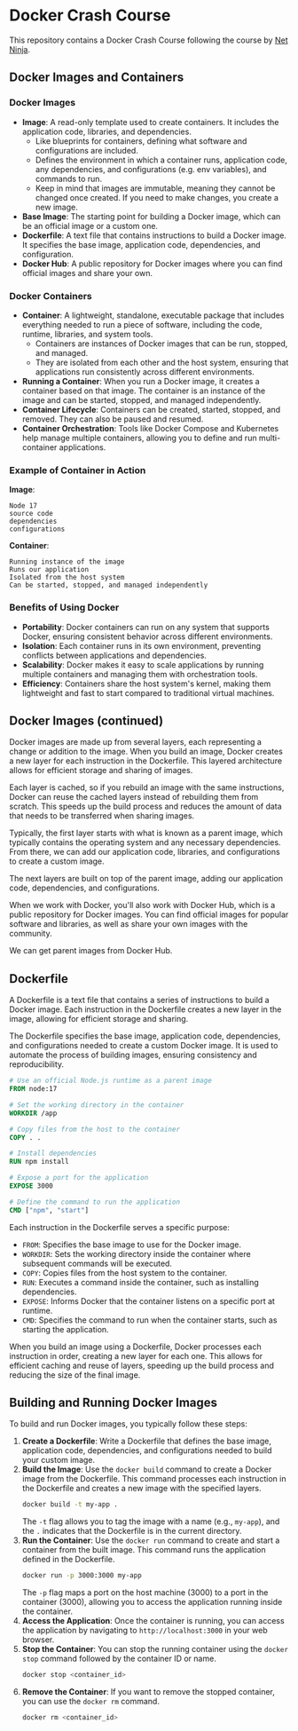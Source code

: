 # Docker Crash Course

This repository contains a Docker Crash Course following the course by [Net Ninja](https://youtube.com/playlist?list=PL4cUxeGkcC9hxjeEtdHFNYMtCpjNBm3h7&si=Vc7uYLtEEi1kod4f).

## Docker Images and Containers

### Docker Images

- **Image**: A read-only template used to create containers. It includes the application code, libraries, and dependencies.
  - Like blueprints for containers, defining what software and configurations are included.
  - Defines the environment in which a container runs, application code, any dependencies, and configurations (e.g. env variables), and commands to run.
  - Keep in mind that images are immutable, meaning they cannot be changed once created. If you need to make changes, you create a new image.
- **Base Image**: The starting point for building a Docker image, which can be an official image or a custom one.
- **Dockerfile**: A text file that contains instructions to build a Docker image. It specifies the base image, application code, dependencies, and configuration.
- **Docker Hub**: A public repository for Docker images where you can find official images and share your own.

### Docker Containers

- **Container**: A lightweight, standalone, executable package that includes everything needed to run a piece of software, including the code, runtime, libraries, and system tools.
  - Containers are instances of Docker images that can be run, stopped, and managed.
  - They are isolated from each other and the host system, ensuring that applications run consistently across different environments.
- **Running a Container**: When you run a Docker image, it creates a container based on that image. The container is an instance of the image and can be started, stopped, and managed independently.
- **Container Lifecycle**: Containers can be created, started, stopped, and removed. They can also be paused and resumed.
- **Container Orchestration**: Tools like Docker Compose and Kubernetes help manage multiple containers, allowing you to define and run multi-container applications.

### Example of Container in Action

**Image**:

```plaintext
Node 17
source code
dependencies
configurations
```

**Container**:

```plaintext
Running instance of the image
Runs our application
Isolated from the host system
Can be started, stopped, and managed independently
```

### Benefits of Using Docker

- **Portability**: Docker containers can run on any system that supports Docker, ensuring consistent behavior across different environments.
- **Isolation**: Each container runs in its own environment, preventing conflicts between applications and dependencies.
- **Scalability**: Docker makes it easy to scale applications by running multiple containers and managing them with orchestration tools.
- **Efficiency**: Containers share the host system's kernel, making them lightweight and fast to start compared to traditional virtual machines.

## Docker Images (continued)

Docker images are made up from several layers, each representing a change or addition to the image. When you build an image, Docker creates a new layer for each instruction in the Dockerfile. This layered architecture allows for efficient storage and sharing of images.

Each layer is cached, so if you rebuild an image with the same instructions, Docker can reuse the cached layers instead of rebuilding them from scratch. This speeds up the build process and reduces the amount of data that needs to be transferred when sharing images.

Typically, the first layer starts with what is known as a parent image, which typically contains the operating system and any necessary dependencies. From there, we can add our application code, libraries, and configurations to create a custom image.

The next layers are built on top of the parent image, adding our application code, dependencies, and configurations.

When we work with Docker, you'll also work with Docker Hub, which is a public repository for Docker images. You can find official images for popular software and libraries, as well as share your own images with the community.

We can get parent images from Docker Hub.

## Dockerfile

A Dockerfile is a text file that contains a series of instructions to build a Docker image. Each instruction in the Dockerfile creates a new layer in the image, allowing for efficient storage and sharing.

The Dockerfile specifies the base image, application code, dependencies, and configurations needed to create a custom Docker image. It is used to automate the process of building images, ensuring consistency and reproducibility.

```dockerfile
# Use an official Node.js runtime as a parent image
FROM node:17

# Set the working directory in the container
WORKDIR /app

# Copy files from the host to the container
COPY . .

# Install dependencies
RUN npm install

# Expose a port for the application
EXPOSE 3000

# Define the command to run the application
CMD ["npm", "start"]
```

Each instruction in the Dockerfile serves a specific purpose:

- `FROM`: Specifies the base image to use for the Docker image.
- `WORKDIR`: Sets the working directory inside the container where subsequent commands will be executed.
- `COPY`: Copies files from the host system to the container.
- `RUN`: Executes a command inside the container, such as installing dependencies.
- `EXPOSE`: Informs Docker that the container listens on a specific port at runtime.
- `CMD`: Specifies the command to run when the container starts, such as starting the application.

When you build an image using a Dockerfile, Docker processes each instruction in order, creating a new layer for each one. This allows for efficient caching and reuse of layers, speeding up the build process and reducing the size of the final image.

## Building and Running Docker Images

To build and run Docker images, you typically follow these steps:

1. **Create a Dockerfile**: Write a Dockerfile that defines the base image, application code, dependencies, and configurations needed to build your custom image.
2. **Build the Image**: Use the `docker build` command to create a Docker image from the Dockerfile. This command processes each instruction in the Dockerfile and creates a new image with the specified layers.
   ```bash
   docker build -t my-app .
   ```
   The `-t` flag allows you to tag the image with a name (e.g., `my-app`), and the `.` indicates that the Dockerfile is in the current directory.
3. **Run the Container**: Use the `docker run` command to create and start a container from the built image. This command runs the application defined in the Dockerfile.
   ```bash
   docker run -p 3000:3000 my-app
   ```
   The `-p` flag maps a port on the host machine (3000) to a port in the container (3000), allowing you to access the application running inside the container.
4. **Access the Application**: Once the container is running, you can access the application by navigating to `http://localhost:3000` in your web browser.
5. **Stop the Container**: You can stop the running container using the `docker stop` command followed by the container ID or name.
   ```bash
   docker stop <container_id>
   ```
6. **Remove the Container**: If you want to remove the stopped container, you can use the `docker rm` command.
   ```bash
   docker rm <container_id>
   ```
